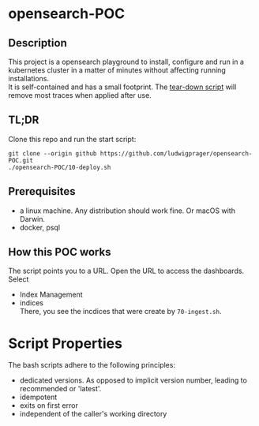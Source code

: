 # opensearch-POC

## Description

This project is a opensearch playground to install, configure and run in a kubernetes cluster 
in a matter of minutes without affecting running installations.  
It is self-contained and has a small footprint. The [tear-down script](./90-teardown.sh) will
remove most traces when applied after use.

## TL;DR
Clone this repo and run the start script:

```
git clone --origin github https://github.com/ludwigprager/opensearch-POC.git
./opensearch-POC/10-deploy.sh
```


## Prerequisites
- a linux machine. Any distribution should work fine. Or macOS with Darwin.   
- docker, psql

## How this POC works

The script points you to a URL. Open the URL to access the dashboards.  
Select
- Index Management
- indices  
There, you see the incdices that were create by `70-ingest.sh`.

# Script Properties

The bash scripts adhere to the following principles:
- dedicated versions. As opposed to implicit version number, leading to recommended or 'latest'.
- idempotent
- exits on first error
- independent of the caller's working directory
